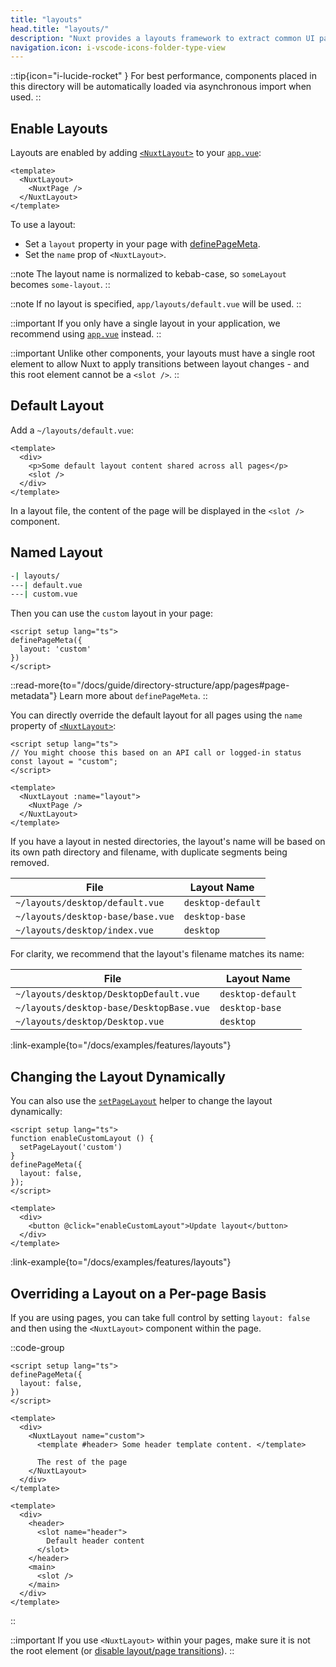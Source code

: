 ```yaml
---
title: "layouts"
head.title: "layouts/"
description: "Nuxt provides a layouts framework to extract common UI patterns into reusable layouts."
navigation.icon: i-vscode-icons-folder-type-view
---
```


::tip{icon="i-lucide-rocket" }
For best performance, components placed in this directory will be automatically loaded via asynchronous import when used.
::

## Enable Layouts

Layouts are enabled by adding [`<NuxtLayout>`](/docs/4.x/api/components/nuxt-layout) to your [`app.vue`](/docs/4.x/guide/directory-structure/app):

```vue [app/app.vue]
<template>
  <NuxtLayout>
    <NuxtPage />
  </NuxtLayout>
</template>
```

To use a layout:
- Set a `layout` property in your page with [definePageMeta](/docs/4.x/api/utils/define-page-meta).
- Set the `name` prop of `<NuxtLayout>`.

::note
The layout name is normalized to kebab-case, so `someLayout` becomes `some-layout`.
::

::note
If no layout is specified, `app/layouts/default.vue` will be used.
::

::important
If you only have a single layout in your application, we recommend using [`app.vue`](/docs/4.x/guide/directory-structure/app) instead.
::

::important
Unlike other components, your layouts must have a single root element to allow Nuxt to apply transitions between layout changes - and this root element cannot be a `<slot />`.
::

## Default Layout

Add a `~/layouts/default.vue`:

```vue [app/layouts/default.vue]
<template>
  <div>
    <p>Some default layout content shared across all pages</p>
    <slot />
  </div>
</template>
```

In a layout file, the content of the page will be displayed in the `<slot />` component.

## Named Layout

```bash [Directory Structure]
-| layouts/
---| default.vue
---| custom.vue
```

Then you can use the `custom` layout in your page:

```vue twoslash [pages/about.vue]
<script setup lang="ts">
definePageMeta({
  layout: 'custom'
})
</script>
```

::read-more{to="/docs/guide/directory-structure/app/pages#page-metadata"}
Learn more about `definePageMeta`.
::

You can directly override the default layout for all pages using the `name` property of [`<NuxtLayout>`](/docs/4.x/api/components/nuxt-layout):

```vue [app/app.vue]
<script setup lang="ts">
// You might choose this based on an API call or logged-in status
const layout = "custom";
</script>

<template>
  <NuxtLayout :name="layout">
    <NuxtPage />
  </NuxtLayout>
</template>
```

If you have a layout in nested directories, the layout's name will be based on its own path directory and filename, with duplicate segments being removed.

File | Layout Name
-- | --
`~/layouts/desktop/default.vue` | `desktop-default`
`~/layouts/desktop-base/base.vue` | `desktop-base`
`~/layouts/desktop/index.vue` | `desktop`

For clarity, we recommend that the layout's filename matches its name:

File | Layout Name
-- | --
`~/layouts/desktop/DesktopDefault.vue` | `desktop-default`
`~/layouts/desktop-base/DesktopBase.vue` | `desktop-base`
`~/layouts/desktop/Desktop.vue` | `desktop`

:link-example{to="/docs/examples/features/layouts"}

## Changing the Layout Dynamically

You can also use the [`setPageLayout`](/docs/4.x/api/utils/set-page-layout) helper to change the layout dynamically:

```vue twoslash
<script setup lang="ts">
function enableCustomLayout () {
  setPageLayout('custom')
}
definePageMeta({
  layout: false,
});
</script>

<template>
  <div>
    <button @click="enableCustomLayout">Update layout</button>
  </div>
</template>
```

:link-example{to="/docs/examples/features/layouts"}

## Overriding a Layout on a Per-page Basis

If you are using pages, you can take full control by setting `layout: false` and then using the `<NuxtLayout>` component within the page.

::code-group

```vue [app/pages/index.vue]
<script setup lang="ts">
definePageMeta({
  layout: false,
})
</script>

<template>
  <div>
    <NuxtLayout name="custom">
      <template #header> Some header template content. </template>

      The rest of the page
    </NuxtLayout>
  </div>
</template>
```

```vue [app/layouts/custom.vue]
<template>
  <div>
    <header>
      <slot name="header">
        Default header content
      </slot>
    </header>
    <main>
      <slot />
    </main>
  </div>
</template>
```

::

::important
If you use `<NuxtLayout>` within your pages, make sure it is not the root element (or [disable layout/page transitions](/docs/4.x/getting-started/transitions#disable-transitions)).
::
